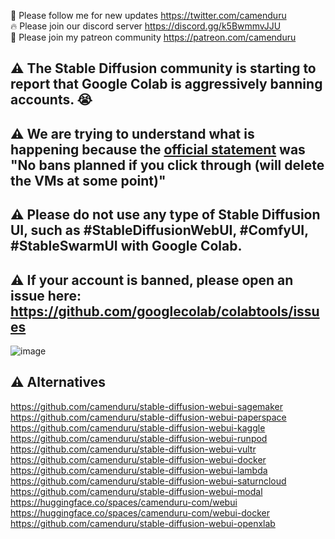 🐣 Please follow me for new updates https://twitter.com/camenduru <br />
🔥 Please join our discord server https://discord.gg/k5BwmmvJJU <br />
🥳 Please join my patreon community https://patreon.com/camenduru <br />


## ⚠ The Stable Diffusion community is starting to report that Google Colab is aggressively banning accounts. 😭
## ⚠ We are trying to understand what is happening because the [official statement](https://www.reddit.com/r/StableDiffusion/comments/12t8tc7/comment/jh2yhaz/?utm_source=share&utm_medium=web2x&context=3) was "No bans planned if you click through (will delete the VMs at some point)"
## ⚠ Please do not use any type of Stable Diffusion UI, such as #StableDiffusionWebUI, #ComfyUI, #StableSwarmUI with Google Colab. 
## ⚠ If your account is banned, please open an issue here: https://github.com/googlecolab/colabtools/issues

![image](https://github.com/camenduru/stable-diffusion-webui-colab/assets/54370274/631c7cae-e72d-4ca0-b062-3ffdb573a651)

## ⚠ Alternatives
https://github.com/camenduru/stable-diffusion-webui-sagemaker <br />
https://github.com/camenduru/stable-diffusion-webui-paperspace <br />
https://github.com/camenduru/stable-diffusion-webui-kaggle <br />
https://github.com/camenduru/stable-diffusion-webui-runpod <br />
https://github.com/camenduru/stable-diffusion-webui-vultr <br />
https://github.com/camenduru/stable-diffusion-webui-docker <br />
https://github.com/camenduru/stable-diffusion-webui-lambda <br />
https://github.com/camenduru/stable-diffusion-webui-saturncloud <br />
https://github.com/camenduru/stable-diffusion-webui-modal <br />
https://huggingface.co/spaces/camenduru-com/webui <br />
https://huggingface.co/spaces/camenduru-com/webui-docker <br />
https://github.com/camenduru/stable-diffusion-webui-openxlab <br />

<!--

## 🦒 Install the WebUI Colab to Google Drive

| stable | nightly | Function
| --- | --- | --- |
[![Open In Colab](https://user-images.githubusercontent.com/54370274/224839804-50c0c18b-3960-4a1c-b7fa-3c7074b11779.svg)](https://colab.research.google.com/github/camenduru/stable-diffusion-webui-colab/blob/drive/install.ipynb) | [![Open In Colab](https://user-images.githubusercontent.com/54370274/224839802-95968900-392b-4b30-ad75-aeac13675e1b.svg)](https://colab.research.google.com/github/camenduru/stable-diffusion-webui-colab/blob/drive/nightly/install.ipynb) | One Time Install & Update
[![Open In Colab](https://user-images.githubusercontent.com/54370274/224839804-50c0c18b-3960-4a1c-b7fa-3c7074b11779.svg)](https://colab.research.google.com/github/camenduru/stable-diffusion-webui-colab/blob/drive/run.ipynb) | [![Open In Colab](https://user-images.githubusercontent.com/54370274/224839802-95968900-392b-4b30-ad75-aeac13675e1b.svg)](https://colab.research.google.com/github/camenduru/stable-diffusion-webui-colab/blob/drive/nightly/run.ipynb) | Run
[![Open In Colab](https://user-images.githubusercontent.com/54370274/224839804-50c0c18b-3960-4a1c-b7fa-3c7074b11779.svg)](https://colab.research.google.com/github/camenduru/stable-diffusion-webui-colab/blob/drive/add.ipynb) | [![Open In Colab](https://user-images.githubusercontent.com/54370274/224839802-95968900-392b-4b30-ad75-aeac13675e1b.svg)](https://colab.research.google.com/github/camenduru/stable-diffusion-webui-colab/blob/drive/nightly/add.ipynb) | Add Model

## Tutorials
Stable Diffusion WebUI Colab With Google Drive: https://www.youtube.com/watch?v=njW64feGMzI

🚨 Important for 15G Free Google Drive Users: 

If you have enough space, remove the # character before the line
 
![image](https://user-images.githubusercontent.com/54370274/235278379-b7993166-e09d-48b9-ac0f-673a1262fcfd.png)

If you want to use more models, you can download your model into Colab, which has an empty 50GB space. 

Download models into `/content/models` WebUI automaticly will find your models under `/content/models` and `/content/drive/MyDrive/stable-diffusion-webui-colab/stable-diffusion-webui/models/Stable-diffusion`

![Screenshot 2023-03-20 133516](https://user-images.githubusercontent.com/54370274/226315414-2dcc8308-c15f-4a96-8d75-507e46d5b1bc.png)

```py
!aria2c --console-log-level=error -c -x 16 -s 16 -k 1M https://huggingface.co/andite/pastel-mix/resolve/main/pastelmix-fp16.ckpt -d /content/models -o pastelmix-fp16.ckpt
!aria2c --console-log-level=error -c -x 16 -s 16 -k 1M https://huggingface.co/hakurei/waifu-diffusion-v1-4/resolve/main/vae/kl-f8-anime2.ckpt -d /content/models -o pastelmix-fp16.vae.pt
```

You can also free up more space by deleting the default model in your drive.

![Screenshot 2023-02-24 140908](https://user-images.githubusercontent.com/54370274/221165025-706b6385-8cb2-4fe1-9334-2762013b9dce.png)

If you don't plan to use ControlNet models, you can also free up space by deleting them. (thanks to twitter@muadoyoki ❤)

![Screenshot 2023-02-24 141259](https://user-images.githubusercontent.com/54370274/221165764-b4db7c3c-0cc9-4976-a922-395bb72a002d.png)

-->